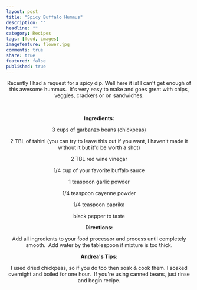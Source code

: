 ```yaml
---
layout: post
title: "Spicy Buffalo Hummus"
description: ""
headline: ""
category: Recipes
tags: [food, images]
imagefeature: flower.jpg
comments: true
share: true
featured: false
published: true
---
```


<p style="text-align: center;">Recently I had a request for a spicy dip. Well here it is! I can't get enough of this awesome hummus.  It's very easy to make and goes great with chips, veggies, crackers or on sandwiches.</p>
<img class="aligncenter" src="http://i1208.photobucket.com/albums/cc370/apegg23/grs_zpsf2067e56.png" alt="" />

<img class="aligncenter" src="http://i1208.photobucket.com/albums/cc370/apegg23/fds_zps02860b07.png" alt="" />
<p style="text-align: center;"><strong>Ingredients:</strong></p>
<p style="text-align: center;">3 cups of garbanzo beans (chickpeas)</p>
<p style="text-align: center;">2 TBL of tahini (you can try to leave this out if you want, I haven't made it without it but it'd be worth a shot)</p>
<p style="text-align: center;">2 TBL red wine vinegar</p>
<p style="text-align: center;">1/4 cup of your favorite buffalo sauce</p>
<p style="text-align: center;">1 teaspoon garlic powder</p>
<p style="text-align: center;">1/4 teaspoon cayenne powder</p>
<p style="text-align: center;">1/4 teaspoon paprika</p>
<p style="text-align: center;">black pepper to taste</p>
<p style="text-align: center;"><strong>Directions:</strong></p>
<p style="text-align: center;">Add all ingredients to your food processor and process until completely smooth.  Add water by the tablespoon if mixture is too thick.</p>
<p style="text-align: center;"><strong>Andrea's Tips:</strong></p>
<p style="text-align: center;">I used dried chickpeas, so if you do too then soak &amp; cook them. I soaked overnight and boiled for one hour.  If you're using canned beans, just rinse and begin recipe.</p>